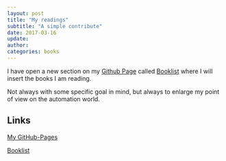 ```yaml
---
layout: post
title: "My readings"
subtitle: "A simple contribute"
date: 2017-03-16
update:
author:
categories: books
---
```


I have open a new section on my [Github Page][my-gh] called [Booklist][my-booklist] where I will insert the books I am reading.

Not always with some specific goal in mind, but always to enlarge my point of view on the automation world.

## Links

[My GitHub-Pages][my-gh]

[my-gh]:https://github.com/mzonta/

[Booklist][my-booklist]

[my-booklist]:https://github.com/mzonta/booklist
